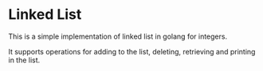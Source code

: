 # Linked List

This is a simple implementation of linked list in golang for integers. 

It supports operations for adding to the list, deleting, retrieving and printing in the list. 


